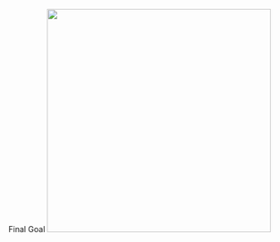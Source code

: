 Final Goal
<img src="(https://github.com/strange-waterdeer/aws_3_tier/assets/170915289/44316ed5-448a-4ac1-8c31-50873af27dc8)" height="400"/>
